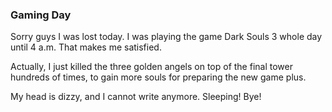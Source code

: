 ### Gaming Day
Sorry guys I was lost today. I was playing the game Dark Souls 3 whole day until 4 a.m. That makes me satisfied.

Actually, I just killed the three golden angels on top of the final tower hundreds of times, to gain more souls for preparing the new game plus.

My head is dizzy, and I cannot write anymore. Sleeping! Bye!
